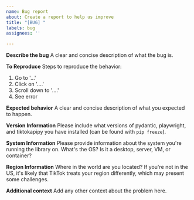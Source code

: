 ```yaml
---
name: Bug report
about: Create a report to help us improve
title: "[BUG] "
labels: bug
assignees: ''

---
```


**Describe the bug**
A clear and concise description of what the bug is.

**To Reproduce**
Steps to reproduce the behavior:
1. Go to '...'
2. Click on '....'
3. Scroll down to '....'
4. See error

**Expected behavior**
A clear and concise description of what you expected to happen.

**Version Information**
Please include what versions of pydantic, playwright, and tiktokapipy you have installed (can be found with `pip freeze`).

**System Information**
Please provide information about the system you're running the library on. What's the OS? Is it a desktop, server, VM, or container?

**Region Information**
Where in the world are you located? If you're not in the US, it's likely that TikTok treats your region differently, which may present some challenges.

**Additional context**
Add any other context about the problem here.

